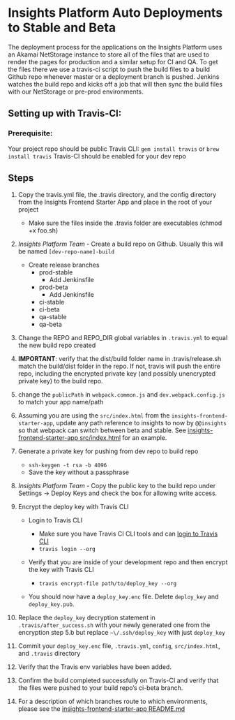 # Insights Platform Auto Deployments to Stable and Beta

The deployment process for the applications on the Insights Platform uses an Akamai NetStorage instance to store all of the files that are used to render the pages for production and a similar setup for CI and QA. To get the files there we use a travis-ci script to push the build files to a build Github repo whenever master or a deployment branch is pushed. Jenkins watches the build repo and kicks off a job that will then sync the build files with our NetStorage or pre-prod environments.

## Setting up with Travis-CI:

### Prerequisite:

Your project repo should be public
Travis CLI: `gem install travis` or `brew install travis`
Travis-CI should be enabled for your dev repo

## Steps

1. Copy the travis.yml file, the .travis directory, and the config directory from the Insights Frontend Starter App and place in the root of your project
    * Make sure the files inside the .travis folder are executables (chmod +x foo.sh)

2. _Insights Platform Team_ - Create a build repo on Github. Usually this will be named `[dev-repo-name]-build`
    * Create release branches
        * prod-stable
            * Add Jenkinsfile
        * prod-beta
            * Add Jenkinsfile
        * ci-stable
        * ci-beta
        * qa-stable
        * qa-beta

3. Change the REPO and REPO_DIR global variables in `.travis.yml` to equal the new build repo created

4. **IMPORTANT**: verify that the dist/build folder name in .travis/release.sh match the build/dist folder in the repo. If not, travis will push the entire repo, including the encrypted private key (and possibly unencrypted private key) to the build repo.

5. change the `publicPath` in `webpack.common.js` and `dev.webpack.config.js` to match your app name/path

6. Assuming you are using the `src/index.html` from the `insights-frontend-starter-app`, update any path reference to insights to now by `@@insights` so that webpack can switch between beta and stable. See [insights-frontend-starter-app src/index.html](https://github.com/RedHatInsights/insights-frontend-starter-app/blob/master/src/index.html#L6) for an example.

7. Generate a private key for pushing from dev repo to build repo
    * `ssh-keygen -t rsa -b 4096`
    * Save the key without a passphrase

8. _Insights Platform Team_ - Copy the public key to the build repo under Settings -> Deploy Keys and check the box for allowing write access.

9. Encrypt the deploy key with Travis CLI
    * Login to Travis CLI
        * Make sure you have Travis CI CLI tools and can [login to Travis CLI](https://github.com/travis-ci/travis.rb#installation)
        * `travis login --org`

    * Verify that you are inside of your development repo and then encrypt the key with Travis CLI
        * `travis encrypt-file path/to/deploy_key --org`

    * You should now have a `deploy_key.enc` file. Delete `deploy_key` and `deploy_key.pub`.

10. Replace the `deploy_key` decryption statement in `.travis/after_success.sh` with your newly generated one from the encryption step 5.b but replace `~\/.ssh/deploy_key` with just `deploy_key`

11. Commit your `deploy_key.enc` file, `.travis.yml`, `config`, `src/index.html`, and `.travis` directory

12. Verify that the Travis env variables have been added.

13. Confirm the build completed successfully on Travis-CI and verify that the files were pushed to your build repo’s ci-beta branch.

14. For a description of which branches route to which environments, please see the [insights-frontend-starter-app README.md](https://github.com/RedHatInsights/insights-frontend-starter-app/)
